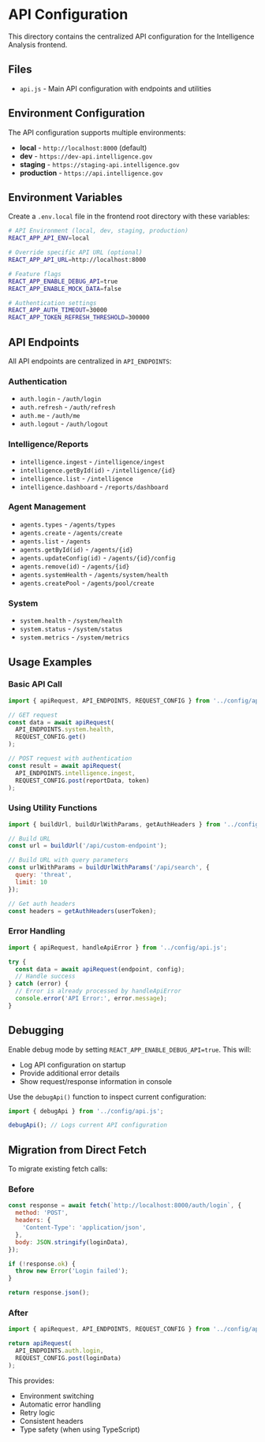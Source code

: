 # API Configuration

This directory contains the centralized API configuration for the Intelligence Analysis frontend.

## Files

- `api.js` - Main API configuration with endpoints and utilities

## Environment Configuration

The API configuration supports multiple environments:

- **local** - `http://localhost:8000` (default)
- **dev** - `https://dev-api.intelligence.gov`
- **staging** - `https://staging-api.intelligence.gov`
- **production** - `https://api.intelligence.gov`

## Environment Variables

Create a `.env.local` file in the frontend root directory with these variables:

```bash
# API Environment (local, dev, staging, production)
REACT_APP_API_ENV=local

# Override specific API URL (optional)
REACT_APP_API_URL=http://localhost:8000

# Feature flags
REACT_APP_ENABLE_DEBUG_API=true
REACT_APP_ENABLE_MOCK_DATA=false

# Authentication settings
REACT_APP_AUTH_TIMEOUT=30000
REACT_APP_TOKEN_REFRESH_THRESHOLD=300000
```

## API Endpoints

All API endpoints are centralized in `API_ENDPOINTS`:

### Authentication
- `auth.login` - `/auth/login`
- `auth.refresh` - `/auth/refresh`
- `auth.me` - `/auth/me`
- `auth.logout` - `/auth/logout`

### Intelligence/Reports
- `intelligence.ingest` - `/intelligence/ingest`
- `intelligence.getById(id)` - `/intelligence/{id}`
- `intelligence.list` - `/intelligence`
- `intelligence.dashboard` - `/reports/dashboard`

### Agent Management
- `agents.types` - `/agents/types`
- `agents.create` - `/agents/create`
- `agents.list` - `/agents`
- `agents.getById(id)` - `/agents/{id}`
- `agents.updateConfig(id)` - `/agents/{id}/config`
- `agents.remove(id)` - `/agents/{id}`
- `agents.systemHealth` - `/agents/system/health`
- `agents.createPool` - `/agents/pool/create`

### System
- `system.health` - `/system/health`
- `system.status` - `/system/status`
- `system.metrics` - `/system/metrics`

## Usage Examples

### Basic API Call
```javascript
import { apiRequest, API_ENDPOINTS, REQUEST_CONFIG } from '../config/api.js';

// GET request
const data = await apiRequest(
  API_ENDPOINTS.system.health,
  REQUEST_CONFIG.get()
);

// POST request with authentication
const result = await apiRequest(
  API_ENDPOINTS.intelligence.ingest,
  REQUEST_CONFIG.post(reportData, token)
);
```

### Using Utility Functions
```javascript
import { buildUrl, buildUrlWithParams, getAuthHeaders } from '../config/api.js';

// Build URL
const url = buildUrl('/api/custom-endpoint');

// Build URL with query parameters
const urlWithParams = buildUrlWithParams('/api/search', {
  query: 'threat',
  limit: 10
});

// Get auth headers
const headers = getAuthHeaders(userToken);
```

### Error Handling
```javascript
import { apiRequest, handleApiError } from '../config/api.js';

try {
  const data = await apiRequest(endpoint, config);
  // Handle success
} catch (error) {
  // Error is already processed by handleApiError
  console.error('API Error:', error.message);
}
```

## Debugging

Enable debug mode by setting `REACT_APP_ENABLE_DEBUG_API=true`. This will:
- Log API configuration on startup
- Provide additional error details
- Show request/response information in console

Use the `debugApi()` function to inspect current configuration:

```javascript
import { debugApi } from '../config/api.js';

debugApi(); // Logs current API configuration
```

## Migration from Direct Fetch

To migrate existing fetch calls:

### Before
```javascript
const response = await fetch(`http://localhost:8000/auth/login`, {
  method: 'POST',
  headers: {
    'Content-Type': 'application/json',
  },
  body: JSON.stringify(loginData),
});

if (!response.ok) {
  throw new Error('Login failed');
}

return response.json();
```

### After
```javascript
import { apiRequest, API_ENDPOINTS, REQUEST_CONFIG } from '../config/api.js';

return apiRequest(
  API_ENDPOINTS.auth.login,
  REQUEST_CONFIG.post(loginData)
);
```

This provides:
- Environment switching
- Automatic error handling
- Retry logic
- Consistent headers
- Type safety (when using TypeScript)
